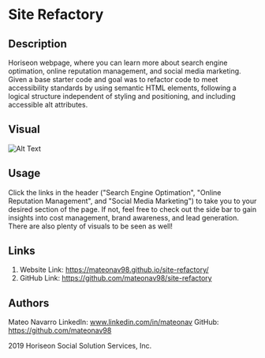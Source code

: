 # Site Refactory

## Description

Horiseon webpage, where you can learn more about search engine optimation, online reputation management, and social media marketing. Given a base starter code and goal was to refactor code to meet accessibility standards by using semantic HTML elements, following a logical structure independent of styling and positioning, and including accessible alt attributes.



## Visual
![Alt Text](h1visual.gif)

## Usage

Click the links in the header ("Search Engine Optimation", "Online Reputation Management", and "Social Media Marketing") to take you to your desired section of the page. If not, feel free to check out the side bar to gain insights into cost management, brand awareness, and lead generation. There are also plenty of visuals to be seen as well!

## Links

1. Website Link: https://mateonav98.github.io/site-refactory/
2. GitHub Link: https://github.com/mateonav98/site-refactory

## Authors

Mateo Navarro
LinkedIn: www.linkedin.com/in/mateonav
GitHub: https://github.com/mateonav98

2019 Horiseon Social Solution Services, Inc.